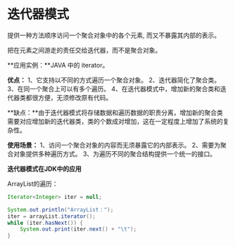 # 迭代器模式

提供一种方法顺序访问一个聚合对象中的各个元素, 而又不暴露其内部的表示。

把在元素之间游走的责任交给迭代器，而不是聚合对象。

**应用实例：**JAVA 中的 iterator。

**优点：** 1、它支持以不同的方式遍历一个聚合对象。 2、迭代器简化了聚合类。 3、在同一个聚合上可以有多个遍历。 4、在迭代器模式中，增加新的聚合类和迭代器类都很方便，无须修改原有代码。

**缺点：**由于迭代器模式将存储数据和遍历数据的职责分离，增加新的聚合类需要对应增加新的迭代器类，类的个数成对增加，这在一定程度上增加了系统的复杂性。

**使用场景：** 1、访问一个聚合对象的内容而无须暴露它的内部表示。 2、需要为聚合对象提供多种遍历方式。 3、为遍历不同的聚合结构提供一个统一的接口。

**迭代器模式在JDK中的应用**

ArrayList的遍历：

```java
Iterator<Integer> iter = null;

System.out.println("ArrayList：");
iter = arrayList.iterator();
while (iter.hasNext()) {
    System.out.print(iter.next() + "\t");
}
```



